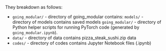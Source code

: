 
They breakdown as follows:
* `going_modular/` - directory of going_modular contains:
   `models/` - directory of models contains saved models
   `going_modular/` - directory of Python helper scripts for running PyTorch code (generated by `going_modular.ipynb`).
* `data/` - directory of data contains pizza_steak_sushi.zip data
* `codes/` - directory of codes contains Jupyter Notebook files (.ipynb)
